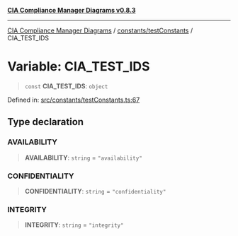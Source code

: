 [**CIA Compliance Manager Diagrams v0.8.3**](../../../README.md)

***

[CIA Compliance Manager Diagrams](../../../modules.md) / [constants/testConstants](../README.md) / CIA\_TEST\_IDS

# Variable: CIA\_TEST\_IDS

> `const` **CIA\_TEST\_IDS**: `object`

Defined in: [src/constants/testConstants.ts:67](https://github.com/Hack23/cia-compliance-manager/blob/368d5a1330a94df78d48c65d28962bd0f7cab363/src/constants/testConstants.ts#L67)

## Type declaration

### AVAILABILITY

> **AVAILABILITY**: `string` = `"availability"`

### CONFIDENTIALITY

> **CONFIDENTIALITY**: `string` = `"confidentiality"`

### INTEGRITY

> **INTEGRITY**: `string` = `"integrity"`
